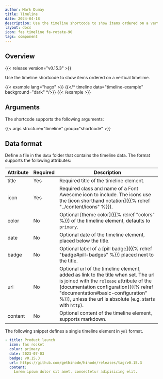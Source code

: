 ```yaml
---
author: Mark Dumay
title: Timeline
date: 2024-04-18
description: Use the timeline shortcode to show items ordered on a vertical timelime.
layout: docs
icon: fas timeline fa-rotate-90
tags: component
---
```


## Overview

{{< release version="v0.15.3" >}}

Use the timeline shortcode to show items ordered on a vertical timelime.

<!-- markdownlint-disable MD037 -->
{{< example lang="hugo" >}}
{{</* timeline data="timeline-example" background="dark" */>}}
{{< /example >}}
<!-- markdownlint-enable MD037 -->

## Arguments

The shortcode supports the following arguments:

{{< args structure="timeline" group="shortcode" >}}

## Data format

Define a file in the `data` folder that contains the timeline data. The format supports the following attributes:

| Attribute | Required | Description |
|-----------|----------|-------------|
| title     | Yes | Required title of the timeline element. |
| icon      | Yes | Required class and name of a Font Awesome icon to include. The icons use the [icon shorthand notation]({{% relref "../content/icons" %}}). |
| color     | No  | Optional [theme color]({{% relref "colors" %}}) of the timeline element, defaults to `primary`. |
| date      | No  | Optional date of the timeline element, placed below the title. |
| badge     | No  | Optional label of a [pill badge]({{% relref "badge#pill-badges" %}}) placed next to the title. |
| url       | No  | Optional url of the timeline element, added as link to the title when set. The url is joined with the `release` attribute of the [documentation configuration]({{% relref "documentation#basic-configuration" %}}), unless the url is absolute (e.g. starts with `http`). |
| content   | No  | Optional content of the timeline element, supports markdown. |

The following snippet defines a single timeline element in `yml` format.

```yml
- title: Product launch
  icon: fas rocket
  color: primary
  date: 2023-07-03
  badge: v0.15.3
  url: https://github.com/gethinode/hinode/releases/tag/v0.15.3
  content:
    Lorem ipsum dolor sit amet, consectetur adipisicing elit.
```
